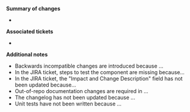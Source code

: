 **Summary of changes**

- 


**Associated tickets**

- 


**Additional notes**

- Backwards incompatible changes are introduced because ...
- In the JIRA ticket, steps to test the component are missing because...
- In the JIRA ticket, the "Impact and Change Description" field has not been updated because...
- Out-of-repo documentation changes are required in ...
- The changelog has not been updated because ...
- Unit tests have not been written because ...
